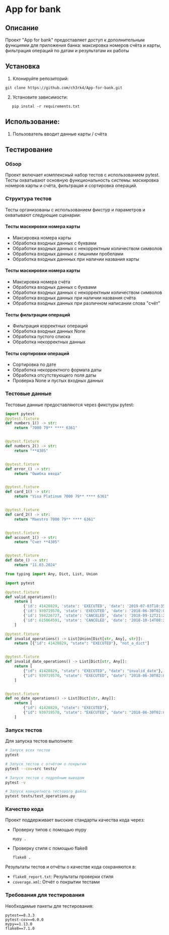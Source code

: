 # App for bank
## Описание
Проект "App for bank" предоставляет доступ к дополнительным функциями для приложения банка: максировка номеров счёта
и карты, фильтрация операций по датам и результатам их работы

## Установка
1. Клонируйте репозиторий: 
```
git clone https://github.com/ch3rk4/App-for-bank.git
```
2. Установите зависимости:
```
   pip instal -r requirements.txt
```
## Использование:
1. Пользователь вводит данные карты / счёта

## Тестирование

### Обзор
Проект включает комплексный набор тестов с использованием pytest. Тесты охватывают основную функциональность системы: маскировка номеров карты и счёта, фильтрацая и сортировка операций.

### Структура тестов
Тесты организованы с использованием фикстур и параметров и охватывают следующие сценарии:

#### Тесты маскировки номера карты
- Максировка номера карты
- Обработка входных данных с буквами
- Обработки входных данных с некорректным количеством символов
- Обработка входных данных с лишними пробелами
- Обработка входных даннных при наличии названия карты

#### Тесты маскировки номера карты
- Максировка номера счёта
- Обработка входных данных с буквами
- Обработки входных данных с некорректным количеством символов
- Обработка входных данных при наличии названия счёта
- Обработка входных данных при различном написании слова "счёт"

#### Тесты фильтрации операций
- Фильтрация корректных операций
- Обработка входных данных None
- Обработка пустого списка
- Обработка некорректных данных

#### Тесты сортировки операций
- Сортировка по дате
- Обработка некорректного формата даты
- Обработка отсутствующего поля даты
- Проверка None и пустых входных данных

### Тестовые данные
Тестовые данные предоставляются через фикстуры pytest:
```python
import pytest
@pytest.fixture
def numbers_1() -> str:
    return "7000 79** **** 6361"


@pytest.fixture
def numbers_2() -> str:
    return "**4305"


@pytest.fixture
def error_() -> str:
    return "Ошибка ввода"


@pytest.fixture
def card_1() -> str:
    return "Visa Platinum 7000 79** **** 6361"


@pytest.fixture
def card_2() -> str:
    return "Maestro 7000 79** **** 6361"


@pytest.fixture
def account_1() -> str:
    return "Счет **4305"


@pytest.fixture
def date_() -> str:
    return "11.03.2024"
```
```python
from typing import Any, Dict, List, Union

import pytest

@pytest.fixture
def valid_operations():
    return [
        {'id': 41428829, 'state': 'EXECUTED', 'date': '2019-07-03T18:35:29.512364'},
        {'id': 939719570, 'state': 'EXECUTED', 'date': '2018-06-30T02:08:58.425572'},
        {'id': 594226727, 'state': 'CANCELED', 'date': '2018-09-12T21:27:25.241689'},
        {'id': 615064591, 'state': 'CANCELED', 'date': '2018-10-14T08:21:33.419441'}
    ]

@pytest.fixture
def invalid_operations() -> List[Union[Dict[str, Any], str]]:
    return [{"id": 41428829, "state": "EXECUTED"}, "not_a_dict"]


@pytest.fixture
def invalid_date_operations() -> List[Dict[str, Any]]:
    return [
        {"id": 41428829, "state": "EXECUTED", "date": "invalid_date"},
        {"id": 939719570, "state": "EXECUTED", "date": "2018-06-30T02:08:58.425572"},
    ]


@pytest.fixture
def no_date_operations() -> List[Dict[str, Any]]:
    return [
        {"id": 41428829, "state": "EXECUTED"},
        {"id": 939719570, "state": "EXECUTED", "date": "2018-06-30T02:08:58.425572"},
    ]
```

### Запуск тестов
Для запуска тестов выполните:
```bash
# Запуск всех тестов
pytest

# Запуск тестов с отчётом о покрытии
pytest --cov=src tests/

# Запуск тестов с подробным выводом
pytest -v

# Запуск конкретного тестового файла
pytest tests/test_operations.py
```

### Качество кода
Проект поддерживает высокие стандарты качества кода через:

- Проверку типов с помощью mypy
  ```
  mypy .
  ```

- Проверку стиля с помощью flake8
  ```
  flake8 .
  ```

Результаты тестов и отчёты о качестве кода сохраняются в:
- `flake8_report.txt`: Результаты проверки стиля
- `coverage.xml`: Отчёт о покрытии тестами

### Требования для тестирования
Необходимые пакеты для тестирования:
```
pytest==8.3.3
pytest-cov==6.0.0
mypy==1.13.0
flake8==7.1.0
```